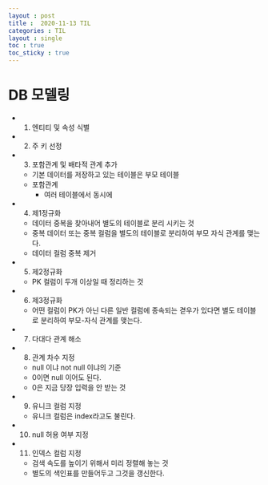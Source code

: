 ```yaml
---
layout : post
title :  2020-11-13 TIL
categories : TIL
layout : single
toc : true 
toc_sticky : true
---
```


# DB 모델링
- 01) 엔티티 및 속성 식별
- 02) 주 키 선정
- 03) 포함관계 및 배타적 관계 추가
    - 기본 데이터를 저장하고 있는 테이블은 부모 테이블
    - 포함관계
        - 여러 테이블에서 동시에 
- 04) 제1정규화
    - 데이터 중복을 찾아내어 별도의 테이블로 분리 시키는 것
    - 중복 데이터 또는 중복 컬럼을 별도의 테이블로 분리하여 부모 자식 관계를 맺는다.
    - 데이터 컬럼 중복 제거
- 05) 제2정규화
    - PK 컬럼이 두개 이상일 때 정리하는 것
- 06) 제3정규화
    - 어떤 컬럼이 PK가 아닌 다른 일반 컬럼에 종속되는 겯우가 있다면 별도 테이블로 분리하여 부모-자식 관계를 맺는다.
- 07) 다대다 관계 해소
- 08) 관계 차수 지정
    - null 이냐 not null 이냐의 기준
    - 0이면 null 이어도 된다.
    - 0은 지금 당장 입력을 안 받는 것
- 09) 유니크 컬럼 지정
    - 유니크 컬럼은 index라고도 불린다.
- 10) null 허용 여부 지정
- 11) 인덱스 컬럼 지정 
    - 검색 속도를 높이기 위해서 미리 정렬해 놓는 것
    - 별도의 색인표를 만들어두고 그것을 갱신한다.